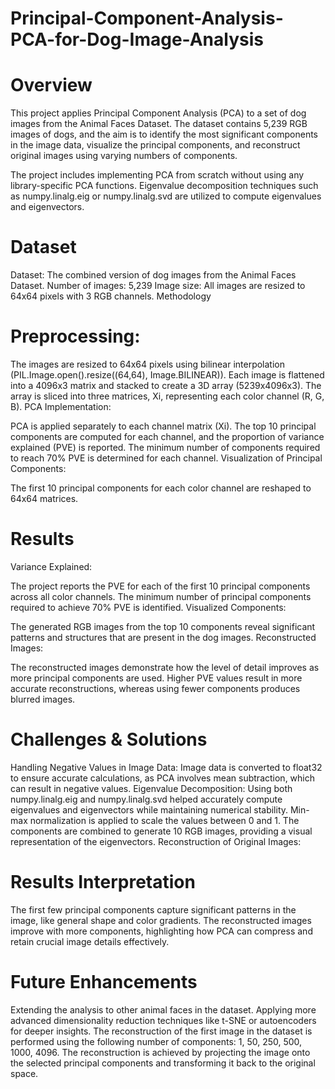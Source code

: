 # Principal-Component-Analysis-PCA-for-Dog-Image-Analysis
# Overview
This project applies Principal Component Analysis (PCA) to a set of dog images from the Animal Faces Dataset. The dataset contains 5,239 RGB images of dogs, and the aim is to identify the most significant components in the image data, visualize the principal components, and reconstruct original images using varying numbers of components.

The project includes implementing PCA from scratch without using any library-specific PCA functions. Eigenvalue decomposition techniques such as numpy.linalg.eig or numpy.linalg.svd are utilized to compute eigenvalues and eigenvectors.

# Dataset
Dataset: The combined version of dog images from the Animal Faces Dataset.
Number of images: 5,239
Image size: All images are resized to 64x64 pixels with 3 RGB channels.
Methodology
# Preprocessing:

The images are resized to 64x64 pixels using bilinear interpolation (PIL.Image.open().resize((64,64), Image.BILINEAR)).
Each image is flattened into a 4096x3 matrix and stacked to create a 3D array (5239x4096x3).
The array is sliced into three matrices, Xi, representing each color channel (R, G, B).
PCA Implementation:

PCA is applied separately to each channel matrix (Xi).
The top 10 principal components are computed for each channel, and the proportion of variance explained (PVE) is reported.
The minimum number of components required to reach 70% PVE is determined for each channel.
Visualization of Principal Components:

The first 10 principal components for each color channel are reshaped to 64x64 matrices.

# Results
Variance Explained:

The project reports the PVE for each of the first 10 principal components across all color channels.
The minimum number of principal components required to achieve 70% PVE is identified.
Visualized Components:

The generated RGB images from the top 10 components reveal significant patterns and structures that are present in the dog images.
Reconstructed Images:

The reconstructed images demonstrate how the level of detail improves as more principal components are used.
Higher PVE values result in more accurate reconstructions, whereas using fewer components produces blurred images.
# Challenges & Solutions
Handling Negative Values in Image Data: Image data is converted to float32 to ensure accurate calculations, as PCA involves mean subtraction, which can result in negative values.
Eigenvalue Decomposition: Using both numpy.linalg.eig and numpy.linalg.svd helped accurately compute eigenvalues and eigenvectors while maintaining numerical stability.
Min-max normalization is applied to scale the values between 0 and 1.
The components are combined to generate 10 RGB images, providing a visual representation of the eigenvectors.
Reconstruction of Original Images:
# Results Interpretation
The first few principal components capture significant patterns in the image, like general shape and color gradients.
The reconstructed images improve with more components, highlighting how PCA can compress and retain crucial image details effectively.
# Future Enhancements
Extending the analysis to other animal faces in the dataset.
Applying more advanced dimensionality reduction techniques like t-SNE or autoencoders for deeper insights.
The reconstruction of the first image in the dataset is performed using the following number of components: 1, 50, 250, 500, 1000, 4096.
The reconstruction is achieved by projecting the image onto the selected principal components and transforming it back to the original space.
